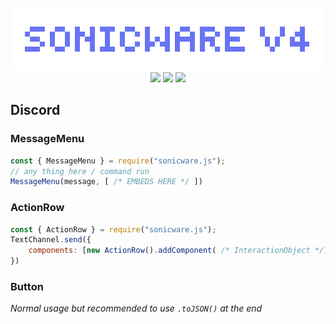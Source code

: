 <div align="center"><br>
  <img src="https://raw.githubusercontent.com/easyontop/easyontop.github.io/main/SonicwareV4.png"/>
  <br/>
  <a href="https://www.npmjs.com/package/sonicware.js"><img src="https://img.shields.io/npm/v/sonicwareutils.png"/></a>
  <a href="https://www.npmjs.com/package/sonicware.js"><img src="https://raster.shields.io/npm/dt/sonicwareutils.png"/></a>
  <img src="https://raster.shields.io/badge/Sonicware%20V4-00aa00.png"/><br>
</div>

## Discord

### MessageMenu
```js
const { MessageMenu } = require("sonicware.js");
// any thing here / command run
MessageMenu(message, [ /* EMBEDS HERE */ ])
```

### ActionRow
```js
const { ActionRow } = require("sonicware.js");
TextChannel.send({
    components: [new ActionRow().addComponent( /* InteractionObject */).toJSON()]
})
```

### Button
*Normal usage but recommended to use `.toJSON()` at the end*
